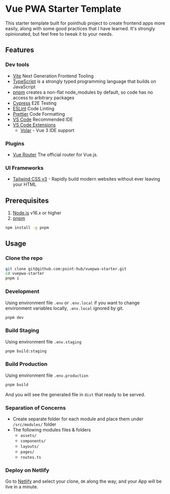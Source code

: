 # Vue PWA Starter Template

This starter template built for pointhub project to create frontend apps more easily, along with some good practices that I have learned. It's strongly opinionated, but feel free to tweak it to your needs.

## Features

### Dev tools
- [Vite](https://vitejs.dev/) Next Generation Frontend Tooling
- [TypeScript](https://www.typescriptlang.org/) is a strongly typed programming language that builds on JavaScript
- [pnpm](https://pnpm.io/) creates a non-flat node_modules by default, so code has no access to arbitrary packages
- [Cypress](https://cypress.io/) E2E Testing
- [ESLint](https://eslint.org/) Code Linting
- [Prettier](https://prettier.io/) Code Formatting
- [VS Code](https://code.visualstudio.com/) Recommended IDE
- [VS Code Extensions](./.vscode/extensions.json)
  - [Volar](https://marketplace.visualstudio.com/items?itemName=johnsoncodehk.volar) - Vue 3 IDE support

### Plugins

- [Vue Router](https://github.com/vuejs/vue-router) The official router for Vue.js.

### UI Frameworks

- [Tailwind CSS v3](https://tailwindcss.com/) - Rapidly build modern websites without ever leaving your HTML

## Prerequisites

1. [Node.js](https://nodejs.org/) v16.x or higher
2. [pnpm](https://pnpm.io/)
```bash
npm install -g pnpm
```

## Usage

### Clone the repo

```bash
git clone git@github.com:point-hub/vuepwa-starter.git
cd vuepwa-starter
pnpm i
```

### Development

Using environment file `.env` or `.env.local` if you want to change environment variables locally, `.env.local` ignored by git.

```bash
pnpm dev
```

### Build Staging

Using environment file `.env.staging` 

```bash
pnpm build:staging
```

### Build Production

Using environment file `.env.production`

```bash
pnpm build
```

And you will see the generated file in `dist` that ready to be served.

### Separation of Concerns

- Create separate folder for each module and place them under `/src/modules/` folder
- The following modules files & folders
    - `assets/`
    - `components/`
    - `layouts/`
    - `pages/`
    - `routes.ts`

### Deploy on Netlify

Go to [Netlify](https://app.netlify.com/start) and select your clone, `OK` along the way, and your App will be live in a minute.

